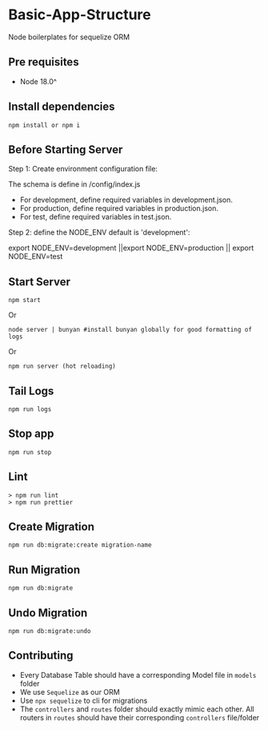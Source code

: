 # Basic-App-Structure

Node boilerplates for sequelize ORM

## Pre requisites

- Node 18.0^

## Install dependencies

```
npm install or npm i
```

## Before Starting Server

Step 1: Create environment configuration file:

The schema is define in /config/index.js

- For development, define required variables in development.json.
- For production, define required variables in production.json.
- For test, define required variables in test.json.

Step 2: define the NODE_ENV default is 'development':

export NODE_ENV=development ||export NODE_ENV=production || export NODE_ENV=test

## Start Server

```
npm start
```

Or

```
node server | bunyan #install bunyan globally for good formatting of logs
```

Or

```
npm run server (hot reloading)
```

## Tail Logs

```
npm run logs
```

## Stop app

```
npm run stop
```

## Lint

```
> npm run lint
> npm run prettier
```

## Create Migration

```
npm run db:migrate:create migration-name
```

## Run Migration

```
npm run db:migrate
```

## Undo Migration

```
npm run db:migrate:undo
```

## Contributing

- Every Database Table should have a corresponding Model file in `models` folder
- We use `Sequelize` as our ORM
- Use `npx sequelize` to cli for migrations
- The `controllers` and `routes` folder should exactly mimic each other. All routers in `routes` should have their corresponding `controllers` file/folder
